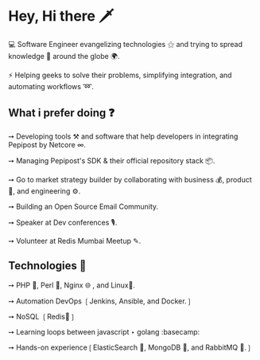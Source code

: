 # Hey, Hi there :dagger:

💻 Software Engineer evangelizing technologies ⚝ and trying to spread knowledge 📖 around the globe 🌍.

⚡ Helping geeks to solve their problems, simplifying integration, and automating workflows ➿.

## What i prefer doing ❓

➙ Developing tools ⚒ and software that help developers in integrating Pepipost by Netcore ∞.

➙ Managing Pepipost's SDK & their official repository stack 📦.

➙ Go to market strategy builder by collaborating with business 💰, product 🎁, and engineering ⚙.

➙ Building an Open Source Email Community.

➙ Speaker at Dev conferences 🎙.

➙ Volunteer at Redis Mumbai Meetup ✎.

## Technologies 🚧

➙ PHP 🐘, Perl 🐪, Nginx 🌐 , and Linux🐧.

➙ Automation DevOps ❲Jenkins, Ansible, and Docker.❳

➙ NoSQL ❲Redis🏮❳

➙ Learning loops between javascript ‣ golang :basecamp:

➙ Hands-on experience❲ElasticSearch 🔎, MongoDB 🍃, and RabbitMQ 🐇.❳
